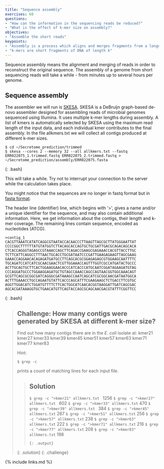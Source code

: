 ```yaml
---
title: "Sequence assembly"
exercises: 60
questions:
- "How can the information in the sequencing reads be reduced?"
- "What is the effect of k-mer size on assembly?"
objectives:
- "Assemble the short reads"
keypoints:
- "Assembly is a process which aligns and merges fragments from a longer DNA sequence in order to reconstruct the original sequence."
- "k-mers are short fragments of DNA of length k"
---
```


Sequence assembly means the alignment and merging of reads in order to reconstruct the original sequence. The assembly of a genome from short sequencing reads will take a while - from minutes up to several hours per genome. 

## Sequence assembly

The assembler we will run is [SKESA](https://github.com/ncbi/SKESA). SKESA is a DeBruijn graph-based de-novo assembler designed for assembling reads of microbial genomes sequenced using Illumina. It uses multiple k-mer lengths during assembly. A list of kmers is automatically selected by SKESA using the maximum read length of the input data, and each individual kmer contributes to the final assembly. In the file allkmers.txt we will collect all contigs produced at different k-mer sizes.


~~~
$ cd ~/Secretome_prediction/trimmed
$ skesa --cores 2 --memory 32 --all allkmers.txt --fastq ERR022075_1.trimmed.fastq ERR022075_2.trimmed.fastq > ~/Secretome_prediction/assembly/ERR022075.fasta
~~~
{: .bash}

This will take a while. Try not to interrupt your connection to the server while the calculation takes place.

You might notice that the sequences are no longer in fastq format but in [fasta format](https://en.wikipedia.org/wiki/FASTA_format).

The header line (identifier) line, which begins with '>', gives a name and/or a unique identifier for the sequence, and may also contain additional information. Here, we get information about the contigs, their length and k-mer coverage. The remaining lines contain sequence, encoded as nucleotides (ATCG). 

~~~
>contig_1
CACGTTAAATCATATCAGGCGTAATACCACAACCCTTAAGTTAGCGCTTATGGGAATTAT
CCCCGGCTTTTTTATGTATGGTCTTACAGCACCAGTGCTGCGATTGACGCAGACAGCACA
CTCACCAGGGTAGAGCCGTAAACCAGCTTCAGACCGAAGCGAGAAACCACGTTACCTTGC
TCTTCATTCAGGCCTTTAACTGCACCTGCGATAATCCCGATTGAAGAGAAGTTAGCGAAG
GAAACCAGGAACACAGAGATGATGCCTTCAGCACGCGGAGAGAGCGTGGAAGCAATTTTC
TGCAGATCCATCATCGCAACGAACTCGTTGGAAACCAGTTTGGTCGCCATGATACTGCCC
ACTTGCAGTGCTTCACTGGAAGGAACACCCATCACCCATGCAATCGGATAGAAGATGTAG
CCCAGGATGCCCTGGAAGGAGATGCTGTAGCCAAACCAGCCAGTAACGGTGGCAAACAGT
GCGTTCAGCGCGGCGATCAGGGCGATAAAGCCAATCAGCATCGCGGCAACGATAATGGCA
ACTTTGAAACCTGCCAGAATGTATTCACCCAGCATTTCGAAGAAGCTCTGACCTTCGTGC
AGGTTGGACATCTGGATGTTTTCTTCACTGGCATCAACACGGTAAGGATTGATCAGCGAC
AGCACGATAAAGGTGCTGAACATGTTCAGTACCAGCGCAGCAACGACGTATTTCGGTTCC
~~~
{: .bash}


> ## Challenge: How many contigs were generated by SKESA at different k-mer size?
>
> Find out how many contigs there are in the *E. coli* isolate at:
> kmer21
> kmer27
> kmer33
> kmer39
> kmer45
> kmer51
> kmer57
> kmer63
> kmer71
> kmer77
> kmer83
>
> Hint:
> ~~~
> $ grep -c
> ~~~
> prints a count of matching lines for each input file.
> 
> > ## Solution
> >
> > 
> > 
> > `$ grep -c ">kmer21" allkmers.txt `
> > 1256
> > `$ grep -c ">kmer27" allkmers.txt `
> > 602
> >` $ grep -c ">kmer33" allkmers.txt `
> > 470
> > `$ grep -c ">kmer39" allkmers.txt `
> > 384
> >` $ grep -c ">kmer45" allkmers.txt `
> > 287
> >` $ grep -c ">kmer51" allkmers.txt `
> > 256
> >` $ grep -c ">kmer57" allkmers.txt `
> > 238
> >` $ grep -c ">kmer63" allkmers.txt `
> > 222
> >` $ grep -c ">kmer71" allkmers.txt `
> > 216
> >` $ grep -c ">kmer77" allkmers.txt `
> > 208
> >` $ grep -c ">kmer83" allkmers.txt `
> > 198
> > ~~~
> > {: .output}
> {: .solution}
{: .challenge}



{% include links.md %}
